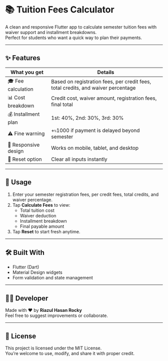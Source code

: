 # 📚 Tuition Fees Calculator

A clean and responsive Flutter app to calculate semester tuition fees with waiver support and installment breakdowns.  
Perfect for students who want a quick way to plan their payments.

---

## ✨ Features

| What you get | Details |
|--------------|---------|
| 🎓 Fee calculation | Based on registration fees, per credit fees, total credits, and waiver percentage |
| 📊 Cost breakdown | Credit cost, waiver amount, registration fees, final total |
| 💰 Installment plan | 1st: 40%, 2nd: 30%, 3rd: 30% |
| ⚠️ Fine warning | +৳1000 if payment is delayed beyond semester |
| 📱 Responsive design | Works on mobile, tablet, and desktop |
| 🔄 Reset option | Clear all inputs instantly |

---

## 🚀 Usage

1. Enter your semester registration fees, per credit fees, total credits, and waiver percentage.  
2. Tap **Calculate Fees** to view:
   - Total tuition cost  
   - Waiver deduction  
   - Installment breakdown  
   - Final payable amount  
3. Tap **Reset** to start fresh anytime.  

---

## 🛠️ Built With

- Flutter (Dart)  
- Material Design widgets  
- Form validation and state management  

---

## 👨‍💻 Developer

Made with ❤️ by **Riazul Hasan Rocky**  
Feel free to suggest improvements or collaborate.  

---

## 📜 License

This project is licensed under the MIT License.  
You’re welcome to use, modify, and share it with proper credit.
